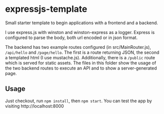 # expressjs-template

Small starter template to begin applications with a frontend and a backend.

I use express.js with winston and winston-express as a logger.
Express is configured to parse the body, both url encoded or in json format.

The backend has two example routes configured (in src/MainRouter.js), `/api/hello` and `/page/hello`.
The first is a route returning JSON, the second a templated html (I use mustache.js).
Additionally, there is a `/public` route which is served for static assets.
The files in this folder show the usage of the two backend routes to execute an API and to show a server-generated page.

## Usage

Just checkout, run `npm install`, then `npm start`. You can test the app by visiting http://localhost:8000
